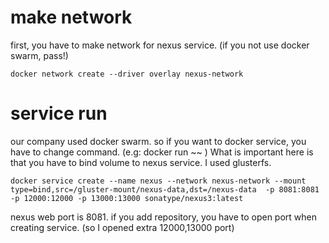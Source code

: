 
# make network
first, you have to make network for nexus service. (if you not use docker swarm, pass!) 
```
docker network create --driver overlay nexus-network
```


# service run
our company used docker swarm. so if you want to docker service, you have to change command. (e.g: docker run ~~ ) 
What is important here is that you have to bind volume to nexus service. I used glusterfs. 
```
docker service create --name nexus --network nexus-network --mount type=bind,src=/gluster-mount/nexus-data,dst=/nexus-data  -p 8081:8081 -p 12000:12000 -p 13000:13000 sonatype/nexus3:latest

```
nexus web port is 8081.
if you add repository, you have to open port when creating service. (so I opened extra 12000,13000 port)
